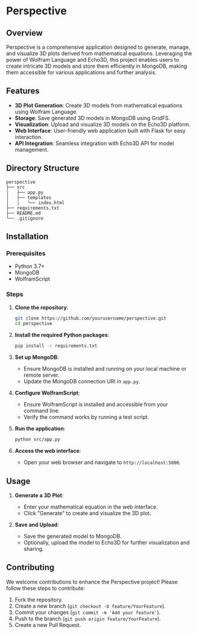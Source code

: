 
# Perspective

## Overview

Perspective is a comprehensive application designed to generate, manage, and visualize 3D plots derived from mathematical equations. Leveraging the power of Wolfram Language and Echo3D, this project enables users to create intricate 3D models and store them efficiently in MongoDB, making them accessible for various applications and further analysis.

## Features

- **3D Plot Generation**: Create 3D models from mathematical equations using Wolfram Language.
- **Storage**: Save generated 3D models in MongoDB using GridFS.
- **Visualization**: Upload and visualize 3D models on the Echo3D platform.
- **Web Interface**: User-friendly web application built with Flask for easy interaction.
- **API Integration**: Seamless integration with Echo3D API for model management.

## Directory Structure

```plaintext
perspective
├── src
│   ├── app.py
│   ├── templates
│   │   └── index.html
├── requirements.txt
├── README.md
└── .gitignore
```

## Installation

### Prerequisites

- Python 3.7+
- MongoDB
- WolframScript

### Steps

1. **Clone the repository**:
    ```bash
    git clone https://github.com/yourusername/perspective.git
    cd perspective
    ```

2. **Install the required Python packages**:
    ```bash
    pip install -r requirements.txt
    ```

3. **Set up MongoDB**:
    - Ensure MongoDB is installed and running on your local machine or remote server.
    - Update the MongoDB connection URI in `app.py`.

4. **Configure WolframScript**:
    - Ensure WolframScript is installed and accessible from your command line.
    - Verify the command works by running a test script.

5. **Run the application**:
    ```bash
    python src/app.py
    ```

6. **Access the web interface**:
    - Open your web browser and navigate to `http://localhost:5000`.

## Usage

1. **Generate a 3D Plot**:
    - Enter your mathematical equation in the web interface.
    - Click "Generate" to create and visualize the 3D plot.

2. **Save and Upload**:
    - Save the generated model to MongoDB.
    - Optionally, upload the model to Echo3D for further visualization and sharing.

## Contributing

We welcome contributions to enhance the Perspective project! Please follow these steps to contribute:

1. Fork the repository.
2. Create a new branch (`git checkout -b feature/YourFeature`).
3. Commit your changes (`git commit -m 'Add your feature'`).
4. Push to the branch (`git push origin feature/YourFeature`).
5. Create a new Pull Request.
